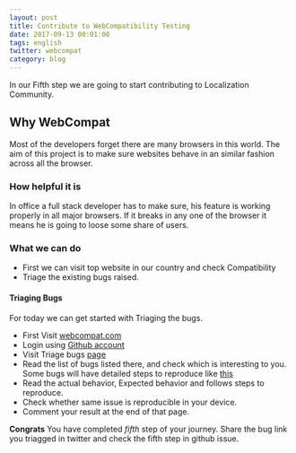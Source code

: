 ```yaml
---
layout: post
title: Contribute to WebCompatibility Testing
date: 2017-09-13 00:01:00
tags: english
twitter: webcompat
category: blog
---
```


In our Fifth step we are going to start contributing to Localization Community.

## Why WebCompat

Most of the developers forget there are many browsers in this world. The aim of this project is to make sure websites behave in an similar fashion across all the browser.

### How helpful it is

In office a full stack developer has to make sure, his feature is working properly in all major browsers. If it breaks in any one of the browser it means he is going to loose some share of users.

### What we can do

- First we can visit top website in our country and check Compatibility
- Triage the existing bugs raised.

#### Triaging Bugs

For today we can get started with Triaging the bugs.

- First Visit [webcompat.com](https://webcompat.com/)
- Login using [Github account](https://webcompat.com/login)
- Visit Triage bugs [page](https://webcompat.com/issues?page=1&per_page=50&state=open&stage=needstriage&sort=created&direction=desc)
- Read the list of bugs listed there, and check which is interesting to you. Some bugs will have detailed steps to reproduce like [this](https://webcompat.com/issues/9899)
- Read the actual behavior, Expected behavior and follows steps to reproduce.
- Check whether same issue is reproducible in your device.
- Comment your result at the end of that page.


**Congrats** You have completed *fifth* step of your journey. Share the bug link you triagged  in twitter and check the fifth step in github issue.

